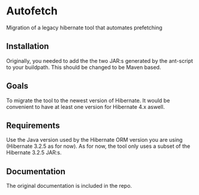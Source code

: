 # Autofetch
Migration of a legacy hibernate tool that automates prefetching

## Installation
Originally, you needed to add the the two JAR:s generated by the ant-script to your buildpath. This should be changed to be Maven based.

## Goals
To migrate the tool to the newest version of Hibernate. It would be convenient to have at least one version for Hibernate 4.x aswell. 

## Requirements
Use the Java version used by the Hibernate ORM version you are using (Hibernate 3.2.5 as for now). 
As for now, the tool only uses a subset of the Hibernate 3.2.5 JAR:s.

## Documentation
The original documentation is included in the repo.